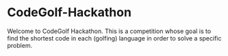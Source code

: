# CodeGolf-Hackathon

Welcome to CodeGolf Hackathon. This is a competition whose goal is to find the shortest code in each (golfing) language in order to solve a specific problem.
